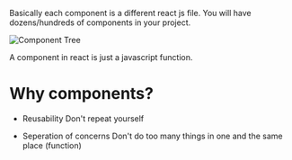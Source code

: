 Basically each component is a different react js file. You will have dozens/hundreds of components in your project.

![Component Tree]('component_tree.png')

A component in react is just a javascript function.

# Why components?

- Reusability
Don't repeat yourself

- Seperation of concerns
Don't do too many things in one and the same place (function)

